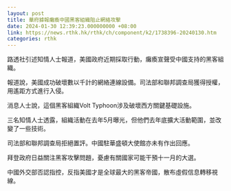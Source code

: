 ```yaml
---
layout: post
title: 華府據報癱瘓中國黑客組織阻止網絡攻擊
date: 2024-01-30 12:39:23.000000000 +08:00
link: https://news.rthk.hk/rthk/ch/component/k2/1738396-20240130.htm
categories: rthk
---
```


路透社引述知情人士報道，美國政府近期採取行動，癱瘓宣聲受中國支持的黑客組織。

報道說，美國成功破壞數以千計的網絡連線設備。司法部和聯邦調查局獲得授權，用遙距方式進行入侵。

消息人士說，這個黑客組織Volt Typhoon涉及破壞西方關鍵基礎設施。

三名知情人士透露，組織活動在去年5月曝光，但他們去年底擴大活動範圍，並改變了一些技術。

司法部和聯邦調查局拒絕置評。中國駐華盛頓大使館亦未有作出回應。

拜登政府日益關注黑客攻擊問題，憂慮有關國家可能干預十一月的大選。

中國外交部否認指控，反指美國才是全球最大的黑客帝國，散布虛假信息轉移視線。
